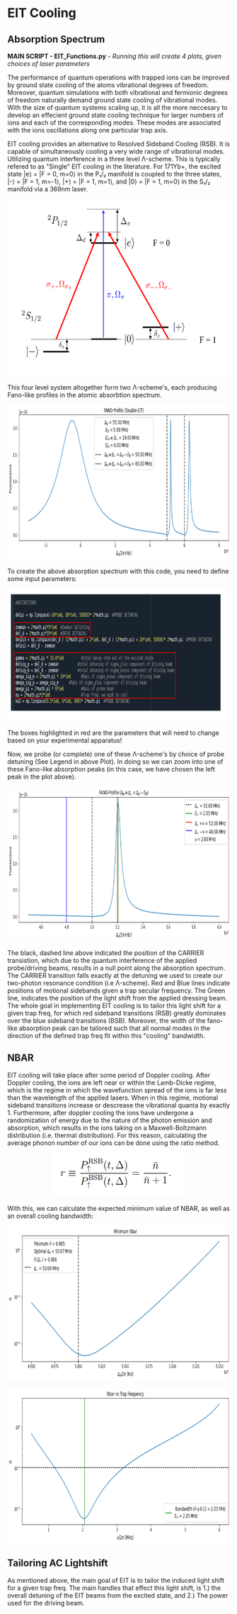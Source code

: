 
# EIT Cooling 

## Absorption Spectrum

**MAIN SCRIPT - EIT_Functions.py** - *Running this will create 4 plots, given choices of laser parameters*

The performance of quantum operations with trapped ions can be improved by ground state cooling of the atoms vibrational degrees of freedom. Moreover, quantum simulations with both vibrational and fermionic degrees
of freedom naturally demand ground state cooling of vibrational modes. With the size of quantum systems scaling up, it is all the more neccesary to develop an effecient ground state cooling technique for larger numbers of ions and each of the corresponding modes. These modes are associated with the ions oscillations along one particular trap axis. 

EIT cooling provides an alternative to Resolved Sideband Cooling (RSB). It is capable of simultaneously cooling a very wide range of vibrational modes. Utilizing quantum interference in a three level Λ-scheme. This 
is typically refered to as "Single" EIT cooling in the literature. For 171Yb+, the excited state |e⟩ = |F = 0, m=0⟩ in the P₁/₂ manifold is coupled to the three states, |-⟩ = |F = 1, m=-1⟩, |+⟩ = |F = 1, m=1⟩, and |0⟩ = |F = 1, m=0⟩
in the S₁/₂ manifold via a 369nm laser. 

<p align="center">
  <img src="./images/EIT_Elevels.PNG" alt="Energy Level Diagram" width="600" height="400"/>
</p>

This four level system altogether form two Λ-scheme's, each producing Fano-like profiles in the atomic absorbtion spectrum.

<p align="center">
  <img src="./images/double_fano.png" alt="Fano-Like Profile" width="800" height="350"/>
</p>

To create the above absorption spectrum with this code, you need to define some input parameters:

<p align="center">
  <img src="./images/input_param.PNG" alt="Fano-Like Profile" width="600" height="300"/>
</p>

The boxes highlighted in red are the parameters that will need to change based on your experimental apparatus!  

Now, we probe (or complete) one of these Λ-scheme's by choice of probe detuning (See Legend in above Plot). In doing so we can zoom into one of these Fano-like absorption peaks (in this case, we have chosen the left peak in the plot above). 

<p align="center">
  <img src="./images/zoomed_fano.png" alt="Fano-Like Profile" width="800" height="350"/>
</p>

The black, dashed line above indicated the position of the CARRIER transistion, which due to the quantum interference of the applied probe/driving beams, results in a null point along the absorption spectrum. The CARRIER transition falls exactly at the detuning we used to create our two-photon resonance condition (i.e Λ-scheme). Red and Blue lines indicate positions of motional sidebands given a trap secular frequency. The Green line, indicates the position of the light shift from the applied dressing beam. The whole goal in implementing EIT cooling is to tailor this light shift for a given trap freq, for which red sideband transitions (RSB) greatly dominates over the blue sideband transitions (BSB). Moreover, the width of the fano-like absorption peak can be tailored such that all normal modes in the direction of the defined trap freq fit within this "cooling" bandwidth. 


## NBAR

EIT cooling will take place after some period of Doppler cooling. After Doppler cooling, the ions are left near or within the Lamb-Dicke regime, which is the regime in which the wavefunction spread of the ions is far less than the wavelength of the applied lasers. When in this regime, motional sideband transitions increase or descrease the vibrational quanta by exactly 1. Furthermore, after doppler cooling the ions have undergone a randomization of energy due to the nature of the photon emission and absorption, which results in the ions taking on a Maxwell-Boltzmann distribution (i.e. thermal distribution). For this reason, calculating the average phonon number of our ions can be done using the ratio method. 

<p align="center">
  <img src="./images/ratio.PNG" alt="Fano-Like Profile" width="300" height="100"/>
</p>

With this, we can calculate the expected minimum value of NBAR, as well as an overall cooling bandwidth: 

<p align="center">
  <img src="./images/min_nbar.png" alt="Fano-Like Profile" width="800" height="350"/>
</p>

<p align="center">
  <img src="./images/cooling_bandwidth.png" alt="Fano-Like Profile" width="800" height="350"/>
</p>

## Tailoring AC Lightshift

As mentioned above, the main goal of EIT is to tailor the induced light shift for a given trap freq. The main handles that effect this light shift, is 1.) the overall detuning of the EIT beams from the excited state, and 2.) The power used for the driving beam. 



